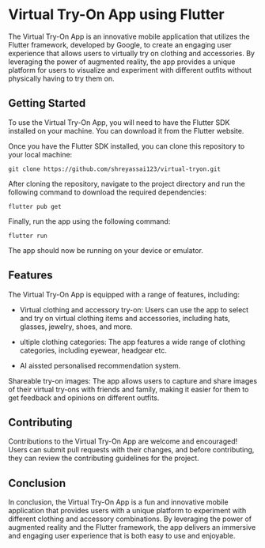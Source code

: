 # Virtual Try-On App using Flutter
The Virtual Try-On App is an innovative mobile application that utilizes the Flutter framework, developed by Google, to create an engaging user experience that allows users to virtually try on clothing and accessories. By leveraging the power of augmented reality, the app provides a unique platform for users to visualize and experiment with different outfits without physically having to try them on.

## Getting Started
To use the Virtual Try-On App, you will need to have the Flutter SDK installed on your machine. You can download it from the Flutter website.

Once you have the Flutter SDK installed, you can clone this repository to your local machine:

```
git clone https://github.com/shreyassai123/virtual-tryon.git
```

After cloning the repository, navigate to the project directory and run the following command to download the required dependencies:

```
flutter pub get
```
Finally, run the app using the following command:

```
flutter run
```
The app should now be running on your device or emulator.



## Features
The Virtual Try-On App is equipped with a range of features, including:

* Virtual clothing and accessory try-on: Users can use the app to select and try on virtual clothing items and accessories, including hats, glasses, jewelry, shoes, and more.

* ultiple clothing categories: The app features a wide range of clothing categories, including eyewear, headgear etc.

* AI aissted personalised recommendation system. 

Shareable try-on images: The app allows users to capture and share images of their virtual try-ons with friends and family, making it easier for them to get feedback and opinions on different outfits.

## Contributing
Contributions to the Virtual Try-On App are welcome and encouraged! Users can submit pull requests with their changes, and before contributing, they can review the contributing guidelines for the project.

## Conclusion
In conclusion, the Virtual Try-On App is a fun and innovative mobile application that provides users with a unique platform to experiment with different clothing and accessory combinations. By leveraging the power of augmented reality and the Flutter framework, the app delivers an immersive and engaging user experience that is both easy to use and enjoyable.

